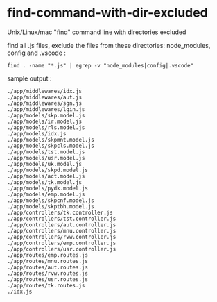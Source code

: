 # find-command-with-dir-excluded
Unix/Linux/mac "find" command line with directories excluded

find all .js files, exclude the files from these directories: node_modules, config and .vscode :
```
find . -name "*.js" | egrep -v "node_modules|config|.vscode"
```

sample output : 
```
./app/middlewares/idx.js
./app/middlewares/aut.js
./app/middlewares/sgn.js
./app/middlewares/lgin.js
./app/models/skp.model.js
./app/models/ir.model.js
./app/models/rls.model.js
./app/models/idx.js
./app/models/skpmnt.model.js
./app/models/skpcls.model.js
./app/models/tst.model.js
./app/models/usr.model.js
./app/models/uk.model.js
./app/models/skpd.model.js
./app/models/act.model.js
./app/models/tk.model.js
./app/models/pydk.model.js
./app/models/emp.model.js
./app/models/skpcnf.model.js
./app/models/skptbh.model.js
./app/controllers/tk.controller.js
./app/controllers/tst.controller.js
./app/controllers/aut.controller.js
./app/controllers/mnu.controller.js
./app/controllers/rvw.controller.js
./app/controllers/emp.controller.js
./app/controllers/usr.controller.js
./app/routes/emp.routes.js
./app/routes/mnu.routes.js
./app/routes/aut.routes.js
./app/routes/rvw.routes.js
./app/routes/usr.routes.js
./app/routes/tk.routes.js
./idx.js
```
